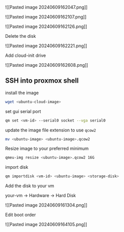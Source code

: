 ![[Pasted image 20240609162047.png]]

![[Pasted image 20240609162107.png]]

![[Pasted image 20240609162126.png]]

Delete the disk 

![[Pasted image 20240609162221.png]]

Add cloud-init drive

![[Pasted image 20240609162608.png]]
## SSH into proxmox shell

install the image

```bash
wget <ubuntu-cloud-image>
```

set gui serial port

```bash
qm set <vm-id> --serial0 socket --vga serial0
```

update the image file extension to use `qcow2`

```bash
mv <ubuntu-image> <ubuntu-image>.qcow2
```

Resize image to your preferred minimum

```bash
qmeu-img resize <ubuntu-image>.qcow2 16G
```

import disk

```bash
qm importdisk <vm-id> <ubuntu-image> <storage-disk>
```

Add the disk to your vm

your-vm -> Hardware -> Hard Disk

![[Pasted image 20240609161304.png]]

Edit boot order

![[Pasted image 20240609164105.png]]